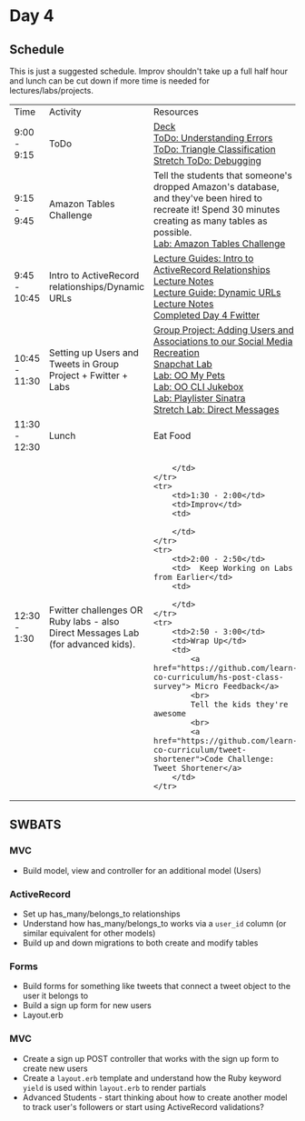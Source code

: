 # Day 4

## Schedule

This is just a suggested schedule. Improv shouldn't take up a full half hour and lunch can be cut down if more time is needed for lectures/labs/projects.

<table>
    <tr>
        <td>Time</td>
        <td>Activity</td>
        <td>Resources</td>
    </tr>
    <tr>
        <td>9:00 - 9:15</td>
        <td>ToDo</td>
        <td>
            <a href="https://docs.google.com/presentation/d/1Sos3uHD0xYstwN5VfNfhT_jGmdcR7GqhJqEP9Mw5ARs/edit?usp=sharing"> Deck</a>
            <br>
            <a href="https://github.com/learn-co-curriculum/hs-understanding-errors">ToDo: Understanding Errors</a>
            <br>
            <a href="https://github.com/learn-co-curriculum/triangle-classification">ToDo: Triangle Classification</a>
            <br>
            <a href="https://github.com/learn-co-curriculum/debug-me">Stretch ToDo: Debugging</a>
        </td>
    </tr>
    <tr>
        <td>9:15 - 9:45</td>
        <td>Amazon Tables Challenge</td>
        <td>
            Tell the students that someone's dropped Amazon's database, and they've been hired to recreate it! Spend 30 minutes creating as many tables as possible. <br>
            <a href="https://github.com/learn-co-curriculum/hs-amazon-tables-challenge">Lab: Amazon Tables Challenge</a><br>
        </td>
    </tr>
    <tr>
        <td>9:45 - 10:45</td>
        <td>Intro to ActiveRecord relationships/Dynamic URLs</td>
        <td>
            <a href="lectures/intro-to-activerecord-relationships/LECTURE.md">Lecture Guides: Intro to ActiveRecord Relationships</a>
            <br>
            <a href="lectures/intro-to-activerecord-relationships">Lecture Notes</a>
            <br>
            <a href="lectures/dynamic_urls/LECTURE.md">Lecture Guide: Dynamic URLs</a>
            <br>
            <a href="lectures/dynamic_urls">Lecture Notes</a>
            <br>
            <a href="https://github.com/learn-co-curriculum/hs-advanced-software-engineering-fwitter-project/tree/day04-activerecord-relationships">Completed Day 4 Fwitter</a>
        </td>
    </tr>
    <tr>
        <td>10:45 - 11:30</td>
        <td>Setting up Users and Tweets in Group Project + Fwitter + Labs</td>
        <td>
            <a href="https://github.com/learn-co-curriculum/hs-social-media-recreation-part-3"> Group Project: Adding Users and Associations to our Social Media Recreation</a></br>
            <a href="https://github.com/learn-co-curriculum/hs-advanced-software-engineering-snapchat"> Snapchat Lab</a></br>
            <a href="https://github.com/learn-co-curriculum/OO-my-pets">Lab: OO My Pets</a></br>
            <a href="https://github.com/learn-co-curriculum/jukebox-cli">Lab: OO CLI Jukebox</a></br>
            <a href="https://github.com/learn-co-curriculum/playlister-sinatra">Lab: Playlister Sinatra</a></br>
            <a href="https://github.com/learn-co-curriculum/hs-fwitter-ar-relationships-lab">Stretch Lab: Direct Messages</a>
        </td>
    </tr>
    <tr>
        <td>11:30 - 12:30</td>
        <td>Lunch</td>
        <td>
            Eat Food
        </td>
    </tr>
    <tr>
        <td>12:30 - 1:30</td>
        <td>Fwitter challenges OR Ruby labs - also Direct Messages Lab (for advanced kids).</td>
        <td>
            
        </td>
    </tr>
    <tr>
        <td>1:30 - 2:00</td>
        <td>Improv</td>
        <td>

        </td>
    </tr>
    <tr>
        <td>2:00 - 2:50</td>
        <td>  Keep Working on Labs from Earlier</td>
        <td>

        </td>
    </tr>
    <tr>
        <td>2:50 - 3:00</td>
        <td>Wrap Up</td>
        <td>
            <a href="https://github.com/learn-co-curriculum/hs-post-class-survey"> Micro Feedback</a>
            <br>
            Tell the kids they're awesome
            <br>
            <a href="https://github.com/learn-co-curriculum/tweet-shortener">Code Challenge: Tweet Shortener</a>
        </td>
    </tr>
</table>

## SWBATS

### MVC

+ Build model, view and controller for an additional model (Users)

### ActiveRecord

+ Set up has_many/belongs_to relationships
+ Understand how has_many/belongs_to works via a `user_id` column (or similar equivalent for other models)
+ Build up and down migrations to both create and modify tables

### Forms

+ Build forms for something like tweets that connect a tweet object to the user it belongs to
+ Build a sign up form for new users
+ Layout.erb

### MVC

+ Create a sign up POST controller that works with the sign up form to create new users
+ Create a `layout.erb` template and understand how the Ruby keyword `yield` is used within `layout.erb` to render partials
+ Advanced Students - start thinking about how to create another model to track user's followers or start using ActiveRecord validations?
